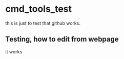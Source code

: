 # cmd_tools_test
this is just to test that github works.

## Testing, how to edit from webpage
it works 
